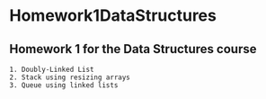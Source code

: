 # Homework1DataStructures

## Homework 1 for the Data Structures course
    1. Doubly-Linked List
    2. Stack using resizing arrays
    3. Queue using linked lists
